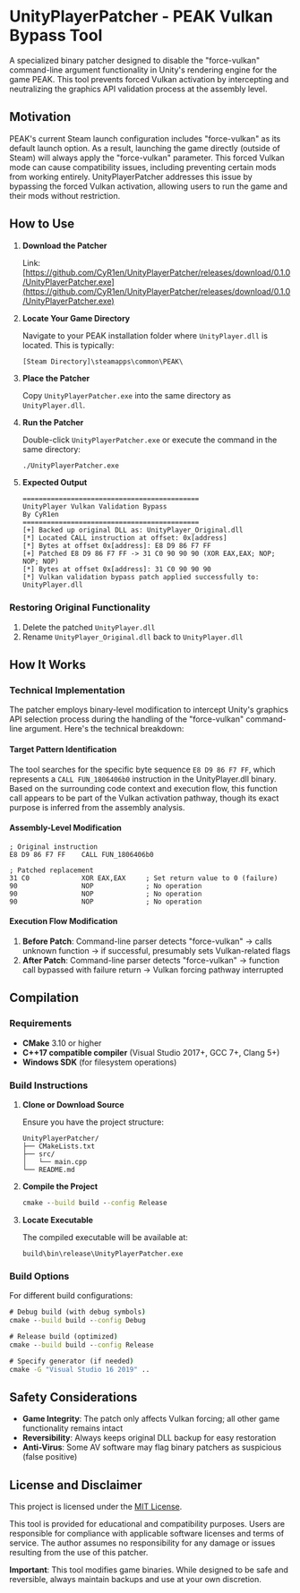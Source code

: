 # UnityPlayerPatcher - PEAK Vulkan Bypass Tool

A specialized binary patcher designed to disable the "force-vulkan" command-line argument functionality in Unity's rendering engine for the game PEAK. This tool prevents forced Vulkan activation by intercepting and neutralizing the graphics API validation process at the assembly level.

## Motivation

PEAK's current Steam launch configuration includes "force-vulkan" as its default launch option. As a result, launching the game directly (outside of Steam) will always apply the "force-vulkan" parameter. This forced Vulkan mode can cause compatibility issues, including preventing certain mods from working entirely. UnityPlayerPatcher addresses this issue by bypassing the forced Vulkan activation, allowing users to run the game and their mods without restriction.

## How to Use
1. **Download the Patcher**

   Link: [https://github.com/CyR1en/UnityPlayerPatcher/releases/download/0.1.0/UnityPlayerPatcher.exe](https://github.com/CyR1en/UnityPlayerPatcher/releases/download/0.1.0/UnityPlayerPatcher.exe)

2. **Locate Your Game Directory**

    Navigate to your PEAK installation folder where `UnityPlayer.dll` is located. This is typically:
    
    ```
    [Steam Directory]\steamapps\common\PEAK\
    ```

3. **Place the Patcher**

    Copy `UnityPlayerPatcher.exe` into the same directory as `UnityPlayer.dll`.
   
4. **Run the Patcher**
    
    Double-click `UnityPlayerPatcher.exe` or execute the command in the same directory:
    
    ```cmd
    ./UnityPlayerPatcher.exe
    ```

5. **Expected Output**

    ```
    ============================================
    UnityPlayer Vulkan Validation Bypass        
    By CyR1en                                   
    ============================================
    [+] Backed up original DLL as: UnityPlayer_Original.dll
    [*] Located CALL instruction at offset: 0x[address]
    [*] Bytes at offset 0x[address]: E8 D9 86 F7 FF
    [+] Patched E8 D9 86 F7 FF -> 31 C0 90 90 90 (XOR EAX,EAX; NOP; NOP; NOP)
    [*] Bytes at offset 0x[address]: 31 C0 90 90 90
    [*] Vulkan validation bypass patch applied successfully to: UnityPlayer.dll
    ```

### Restoring Original Functionality


1. Delete the patched `UnityPlayer.dll`
2. Rename `UnityPlayer_Original.dll` back to `UnityPlayer.dll`

## How It Works

### Technical Implementation

The patcher employs binary-level modification to intercept Unity's graphics API selection process during the handling of the "force-vulkan" command-line argument. Here's the technical breakdown:

#### Target Pattern Identification

The tool searches for the specific byte sequence `E8 D9 86 F7 FF`, which represents a `CALL FUN_1806406b0` instruction in the UnityPlayer.dll binary. Based on the surrounding code context and execution flow, this function call appears to be part of the Vulkan activation pathway, though its exact purpose is inferred from the assembly analysis.

#### Assembly-Level Modification

```assembly
; Original instruction
E8 D9 86 F7 FF    CALL FUN_1806406b0

; Patched replacement  
31 C0             XOR EAX,EAX     ; Set return value to 0 (failure)
90                NOP             ; No operation
90                NOP             ; No operation  
90                NOP             ; No operation
```


#### Execution Flow Modification

1. **Before Patch**: Command-line parser detects "force-vulkan" → calls unknown function → if successful, presumably sets Vulkan-related flags
2. **After Patch**: Command-line parser detects "force-vulkan" → function call bypassed with failure return → Vulkan forcing pathway interrupted

## Compilation

### Requirements

- **CMake** 3.10 or higher
- **C++17 compatible compiler** (Visual Studio 2017+, GCC 7+, Clang 5+)
- **Windows SDK** (for filesystem operations)


### Build Instructions

1. **Clone or Download Source**

    Ensure you have the project structure:
    
    ```
    UnityPlayerPatcher/
    ├── CMakeLists.txt
    ├── src/
    │   └── main.cpp
    └── README.md
    ```

2. **Compile the Project**

    ```cmd
    cmake --build build --config Release
    ```

3. **Locate Executable**

    The compiled executable will be available at:
    
    ```
    build\bin\release\UnityPlayerPatcher.exe
    ```

### Build Options

For different build configurations:

```cmd
# Debug build (with debug symbols)
cmake --build build --config Debug

# Release build (optimized)
cmake --build build --config Release

# Specify generator (if needed)
cmake -G "Visual Studio 16 2019" ..
```


## Safety Considerations

- **Game Integrity**: The patch only affects Vulkan forcing; all other game functionality remains intact
- **Reversibility**: Always keeps original DLL backup for easy restoration
- **Anti-Virus**: Some AV software may flag binary patchers as suspicious (false positive)

## License and Disclaimer

This project is licensed under the [MIT License](./LICENSE).

This tool is provided for educational and compatibility purposes. Users are responsible for compliance with applicable software licenses and terms of service. The author assumes no responsibility for any damage or issues resulting from the use of this patcher.

**Important**: This tool modifies game binaries. While designed to be safe and reversible, always maintain backups and use at your own discretion.
